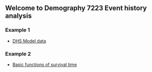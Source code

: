 ## Welcome to Demography 7223 Event history analysis

### Example 1 
  * [DHS Model data](EX1_ModelData.html)
  
### Example 2
  * [Basic functions of survival time](EX1_SurvivalTime_2020.html)
